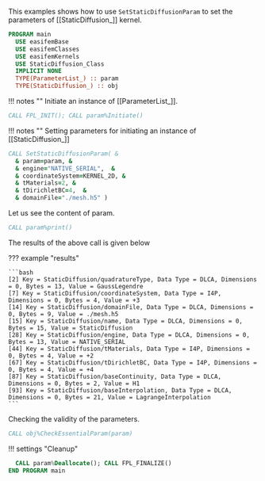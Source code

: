 This examples shows how to use `SetStaticDiffusionParam` to set the parameters of [[StaticDiffusion_]] kernel.

```fortran
PROGRAM main
  USE easifemBase
  USE easifemClasses
  USE easifemKernels
  USE StaticDiffusion_Class
  IMPLICIT NONE
  TYPE(ParameterList_) :: param
  TYPE(StaticDiffusion_) :: obj
```

!!! notes ""
Initiate an instance of [[ParameterList_]].

```fortran
CALL FPL_INIT(); CALL param%Initiate()
```

!!! notes ""
Setting parameters for initiating an instance of [[StaticDiffusion_]]

```fortran
CALL SetStaticDiffusionParam( &
  & param=param, &
  & engine="NATIVE_SERIAL",  &
  & coordinateSystem=KERNEL_2D, &
  & tMaterials=2, &
  & tDirichletBC=4,  &
  & domainFile="./mesh.h5" )
```

Let us see the content of param.

```fortran
CALL param%print()
```

The results of the above call is given below

??? example "results"

    ```bash
    [2] Key = StaticDiffusion/quadratureType, Data Type = DLCA, Dimensions = 0, Bytes = 13, Value = GaussLegendre
    [7] Key = StaticDiffusion/coordinateSystem, Data Type = I4P, Dimensions = 0, Bytes = 4, Value = +3
    [14] Key = StaticDiffusion/domainFile, Data Type = DLCA, Dimensions = 0, Bytes = 9, Value = ./mesh.h5
    [15] Key = StaticDiffusion/name, Data Type = DLCA, Dimensions = 0, Bytes = 15, Value = StaticDiffusion
    [28] Key = StaticDiffusion/engine, Data Type = DLCA, Dimensions = 0, Bytes = 13, Value = NATIVE_SERIAL
    [44] Key = StaticDiffusion/tMaterials, Data Type = I4P, Dimensions = 0, Bytes = 4, Value = +2
    [67] Key = StaticDiffusion/tDirichletBC, Data Type = I4P, Dimensions = 0, Bytes = 4, Value = +4
    [87] Key = StaticDiffusion/baseContinuity, Data Type = DLCA, Dimensions = 0, Bytes = 2, Value = H1
    [93] Key = StaticDiffusion/baseInterpolation, Data Type = DLCA, Dimensions = 0, Bytes = 21, Value = LagrangeInterpolation
    ```

Checking the validity of the parameters.

```fortran
CALL obj%CheckEssentialParam(param)
```

!!! settings "Cleanup"

```fortran
  CALL param%Deallocate(); CALL FPL_FINALIZE()
END PROGRAM main
```
